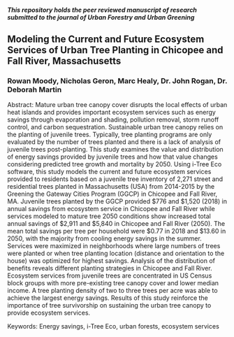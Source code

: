 ##### This repository holds the peer reviewed manuscript of research submitted to the journal of Urban Forestry and Urban Greening

## Modeling the Current and Future Ecosystem Services of Urban Tree Planting in Chicopee and Fall River, Massachusetts
### Rowan Moody, Nicholas Geron, Marc Healy, Dr. John Rogan, Dr. Deborah Martin
Abstract: Mature urban tree canopy cover disrupts the local effects of urban heat islands and provides important ecosystem services such as energy savings through evaporation and shading, pollution removal, storm runoff control, and carbon sequestration. Sustainable urban tree canopy relies on the planting of juvenile trees. Typically, tree planting programs are only evaluated by the number of trees planted and there is a lack of analysis of juvenile trees post-planting. This study examines the value and distribution of energy savings provided by juvenile trees and how that value changes considering predicted tree growth and mortality by 2050. Using i-Tree Eco software, this study models the current and future ecosystem services provided to residents based on a juvenile tree inventory of 2,271 street and residential trees planted in Massachusetts (USA) from 2014-2015 by the Greening the Gateway Cities Program (GGCP) in Chicopee and Fall River, MA. Juvenile trees planted by the GGCP provided $776 and $1,520 (2018) in annual savings from ecosystem service in Chicopee and Fall River while services modeled to mature tree 2050 conditions show increased total annual savings of $2,911 and $5,840 in Chicopee and Fall River (2050). The mean total savings per tree per household were $0.77 in 2018 and $13.60 in 2050, with the majority from cooling energy savings in the summer. Services were maximized in neighborhoods where large numbers of trees were planted or when tree planting location (distance and orientation to the house) was optimized for highest savings. Analysis of the distribution of benefits reveals different planting strategies in Chicopee and Fall River.  Ecosystem services from juvenile trees are concentrated in US Census block groups with more pre-existing tree canopy cover and lower median income. A tree planting density of two to three trees per acre was able to achieve the largest energy savings. Results of this study reinforce the importance of tree survivorship on sustaining the urban tree canopy to provide ecosystem services.


Keywords: Energy savings, i-Tree Eco, urban forests, ecosystem services

